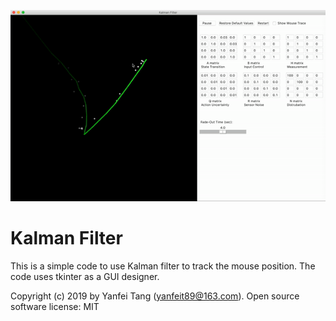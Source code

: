 ![Alt Text](./example.gif)

# Kalman Filter

This is a simple code to use Kalman filter to track the mouse position. The code uses tkinter as a GUI designer. 

Copyright (c) 2019 by Yanfei Tang (yanfeit89@163.com).
Open source software license: MIT